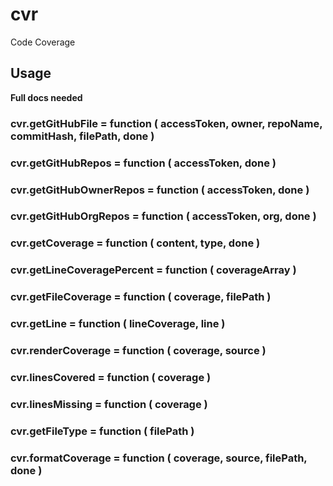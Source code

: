 # cvr

Code Coverage

## Usage

**Full docs needed**


### cvr.getGitHubFile = function ( accessToken, owner, repoName, commitHash, filePath, done )

### cvr.getGitHubRepos = function ( accessToken, done )

### cvr.getGitHubOwnerRepos = function ( accessToken, done )

### cvr.getGitHubOrgRepos = function ( accessToken, org, done )

### cvr.getCoverage = function ( content, type, done )

### cvr.getLineCoveragePercent = function ( coverageArray )

### cvr.getFileCoverage = function ( coverage, filePath )

### cvr.getLine = function ( lineCoverage, line )

### cvr.renderCoverage = function ( coverage, source )

### cvr.linesCovered = function ( coverage )

### cvr.linesMissing = function ( coverage )

### cvr.getFileType = function ( filePath )

### cvr.formatCoverage = function ( coverage, source, filePath, done )
